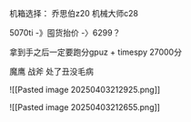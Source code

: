 

机箱选择：
乔思伯z20
机械大师c28



5070ti -》囤货抬价 -〉6299？


拿到手之后一定要跑分gpuz + timespy 27000分


魔鹰
战斧 处了丑没毛病
 
![[Pasted image 20250403212925.png]]



![[Pasted image 20250403212655.png]]
